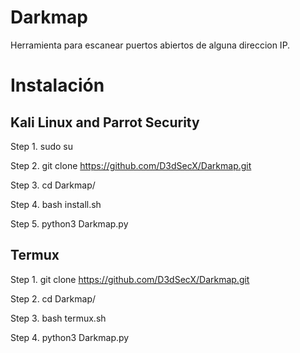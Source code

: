# Darkmap
Herramienta para escanear puertos abiertos de alguna direccion IP.

# Instalación

## Kali Linux and Parrot Security
Step 1. sudo su

Step 2. git clone https://github.com/D3dSecX/Darkmap.git

Step 3. cd Darkmap/

Step 4. bash install.sh

Step 5. python3 Darkmap.py

## Termux

Step 1. git clone https://github.com/D3dSecX/Darkmap.git

Step 2. cd Darkmap/

Step 3. bash termux.sh

Step 4. python3 Darkmap.py
